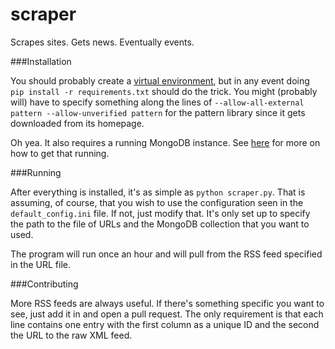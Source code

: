 scraper
=======

Scrapes sites. Gets news. Eventually events.


###Installation

You should probably create a [virtual environment](http://www.virtualenv.org/en/latest/), but
in any event doing `pip install -r requirements.txt` should do the trick. You
might (probably will) have to specify something along the lines of 
`--allow-all-external pattern --allow-unverified pattern` for the pattern
library since it gets downloaded from its homepage. 

Oh yea. It also requires a running MongoDB instance. See
[here](http://docs.mongodb.org/manual/installation/) for more on how to get
that running.

###Running

After everything is installed, it's as simple as `python scraper.py`. That is
assuming, of course, that you wish to use the configuration seen in the
`default_config.ini` file. If not, just modify that. It's only set up to
specify the path to the file of URLs and the MongoDB collection that you want
to used.

The program will run once an hour and will pull from the RSS feed specified in
the URL file.

###Contributing

More RSS feeds are always useful. If there's something specific you want to
see, just add it in and open a pull request. The only requirement is that each
line contains one entry with the first column as a unique ID and the second the
URL to the raw XML feed.
